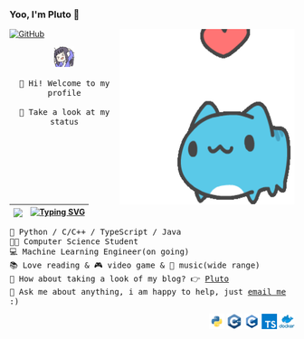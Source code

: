 ### Yoo, I'm Pluto 👋
<img align="right" alt="GIF" src="heart.gif?raw=true" width="310" height="310" />

  
 [![GitHub](https://img.shields.io/badge/dynamic/json?logo=github&label=GitHub&labelColor=495867&color=495867&query=%24.data.totalSubs&url=https%3A%2F%2Fapi.spencerwoo.com%2Fsubstats%2F%3Fsource%3Dgithub%26queryKey%3Dhayschan&style=flat-square)](https://github.com/1-pluto1)
  
<p align="center">
  <img src="girl.gif" width="36px">
  <br><br />
  <samp>
    👏 Hi! Welcome to my profile
    <br />
    <br />👀 Take a look at my status  
    <br />
  </samp>
  
| <a> <img align="center" src="https://github-readme-stats.vercel.app/api/top-langs/?username=1-pluto1&layout=compact&theme=buefy&hide_border=true" /> </a> |[![Typing SVG](https://readme-typing-svg.demolab.com?font=Fira+Code&size=40&duration=3000&pause=1000&color=E2B3F7&center=true&vCenter=true&width=447&lines=Just-do-it.;%E2%80%94%E2%80%94Pluto)](https://git.io/typing-svg) 
| ------------- | ------------- |
</p>
  <samp>
     🧰 Python / C/C++ / TypeScript / Java
    <br />🧑‍🎓 Computer Science Student
    <br />💻 Machine Learning Engineer(on going)
    <br />📚 Love reading & 🎮 video game & 🎵 music(wide range)
    <br />📓 How about taking a look of my blog? 👉 <a href="https://1-pluto1.github.io/pluto/" target="_blank">Pluto</a>
    <br />💬 Ask me about anything, i am happy to help, just <a href="im.yang.zhao.edu@gmail.com">email me</a> :)
  </samp>



<p align="right">
<a><img height="27" alt="python" src="https://raw.githubusercontent.com/github/explore/main/topics/python/python.png"></a> 
<a><img height="27" alt="cpp" src="https://raw.githubusercontent.com/github/explore/main/topics/cpp/cpp.png"></a>
<a><img height="27" alt="c" src="https://raw.githubusercontent.com/github/explore/main/topics/c/c.png"></a>
<a><img height="27" alt="typescript" src="https://raw.githubusercontent.com/github/explore/80688e429a7d4ef2fca1e82350fe8e3517d3494d/topics/typescript/typescript.png"></a>
<a><img height="27" alt="docker" src="https://raw.githubusercontent.com/github/explore/80688e429a7d4ef2fca1e82350fe8e3517d3494d/topics/docker/docker.png"></a> 
</p>
